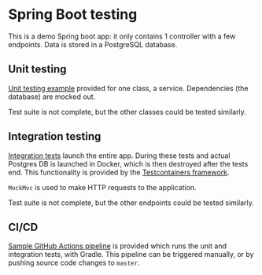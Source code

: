# Spring Boot testing

This is a demo Spring boot app: it only contains 1 
controller with a few endpoints. Data is stored 
in a PostgreSQL database.

## Unit testing

[Unit testing example](src/test/java/com/epam/gaspar/securitydemo/service/DataServiceTest.java) provided for one class, a service.
Dependencies (the database) are mocked out.

Test suite is not complete, but the other classes could be 
tested similarly.

## Integration testing

[Integration tests](src/integrationTest/java/com/epam/gaspar/securitydemo/controller/DataControllerIntegrationTest.java) launch the entire app. During 
these tests and actual Postgres DB is launched in Docker, 
which is then destroyed after the tests end. This functionality
is provided by the [Testcontainers framework](https://testcontainers.com/).

`MockMvc` is used to make HTTP requests to the application.

Test suite is not complete, but the other endpoints
could be tested similarly.

## CI/CD

[Sample GitHub Actions pipeline](.github/workflows/tests-pipeline.yaml) is provided which 
runs the unit and integration tests, with Gradle. This pipeline can be triggered 
manually, or by pushing source code changes to `master`.